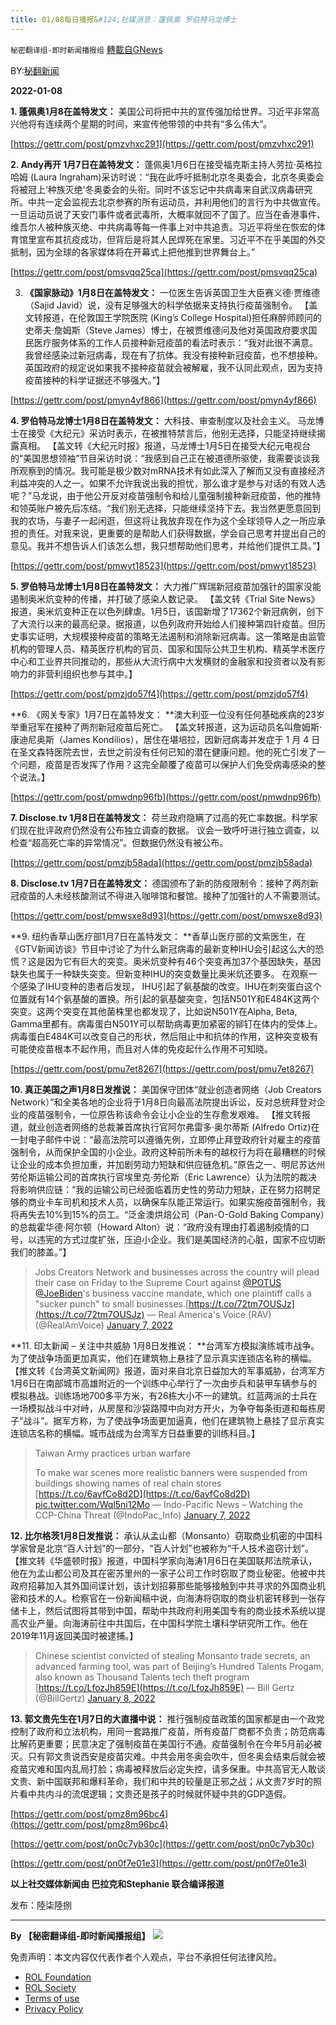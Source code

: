```yaml
---
title: 01/08每日播报&#124;社媒消息：蓬佩奥 罗伯特马龙博士
---
```

`秘密翻译组-即时新闻播报组` [轉載自GNews](https://gnews.org/zh-hans/1835965/)

BY:[秘翻新闻](https://gtv.org/broadcast/watch/61d954ea2591020829849261)

**2022-01-08**

**1. 蓬佩奥1月8在盖特发文：** 美国公司将把中共的宣传强加给世界。习近平非常高兴他将有连续两个星期的时间，来宣传他带领的中共有“多么伟大”。

[https://gettr.com/post/pmzvhxc291](https://gettr.com/post/pmzvhxc291)

**2. Andy再开 1月7日在盖特发文：** 蓬佩奥1月6日在接受福克斯主持人劳拉·英格拉哈姆 (Laura Ingraham)采访时说：“我在此呼吁抵制北京冬奥委会，北京冬奥委会将被冠上‘种族灭绝’冬奥委会的头衔。同时不该忘记中共病毒来自武汉病毒研究所。中共一定会监视去北京参赛的所有运动员，并利用他们的言行为中共做宣传。一旦运动员说了天安门事件或者武毒所，大概率就回不了国了。应当在香港事件、维吾尔人被种族灭绝、中共病毒等每一件事上对中共追责。习近平将坐在恢宏的体育馆里宣布其抗疫成功，但背后是将其人民焊死在家里。习近平不在乎美国的外交抵制，因为全球的各家媒体将在开幕式上把他推到世界舞台上。”

[https://gettr.com/post/pmsvqq25ca](https://gettr.com/post/pmsvqq25ca)

3. **《国家脉动》1月8日在盖特发文：** 一位医生告诉英国卫生大臣赛义德·贾维德（Sajid Javid）说，没有足够强大的科学依据来支持执行疫苗强制令。 【盖文转报道，在伦敦国王学院医院 (King’s College Hospital)担任麻醉师顾问的史蒂夫·詹姆斯（Steve James）博士，在被贾维德问及他对英国政府要求国民医疗服务体系的工作人员接种新冠疫苗的看法时表示：“我对此很不满意。我曾经感染过新冠病毒，现在有了抗体。我没有接种新冠疫苗，也不想接种。英国政府的规定说如果我不接种疫苗就会被解雇，我不认同此观点，因为支持疫苗接种的科学证据还不够强大。”】

[https://gettr.com/post/pmyn4yf866](https://gettr.com/post/pmyn4yf866)

**4. 罗伯特马龙博士1月8日在盖特发文：** 大科技、审查制度以及社会主义。 马龙博士在接受《大纪元》采访时表示，在被推特禁言后，他别无选择，只能坚持继续揭露真相。 【盖文转《大纪元时报》报道，马龙博士1月5日在接受大纪元电视台的“美国思想领袖”节目采访时说：“我感到自己正在被道德所驱使，我需要谈谈我所观察到的情况。我可能是极少数对mRNA技术有如此深入了解而又没有直接经济利益冲突的人之一。如果不允许我说出我的担忧，那么谁才是参与对话的有效人选呢？”马龙说，由于他公开反对疫苗强制令和给儿童强制接种新冠疫苗，他的推特和领英账户被先后冻结。“我们别无选择，只能继续坚持下去。我当然更愿意回到我的农场，与妻子一起闲逛，但这将让我放弃现在作为这个全球领导人之一所应承担的责任。对我来说，更重要的是帮助人们获得数据，学会自己思考并提出自己的意见。我并不想告诉人们该怎么想，我只想帮助他们思考，并给他们提供工具。”】

[https://gettr.com/post/pmwyt18523](https://gettr.com/post/pmwyt18523)

**5. 罗伯特马龙博士1月8日在盖特发文：** 大力推广辉瑞新冠疫苗加强针的国家没能遏制奥米炕变种的传播，并打破了感染人数记录。 【盖文转《Trial Site News》报道，奥米炕变种正在以色列肆虐。1月5日，该国新增了17362个新冠病例，创下了大流行以来的最高纪录。据报道，以色列政府开始给人们接种第四针疫苗。但历史事实证明，大规模接种疫苗的策略无法遏制和消除新冠病毒。这一策略是由监管机构的管理人员、精英医疗机构的官员、国家和国际公共卫生机构、精英学术医疗中心和工业界共同推动的，那些从大流行病中大发横财的金融家和投资者以及有影响力的非营利组织也参与其中。】

[https://gettr.com/post/pmzjdo57f4](https://gettr.com/post/pmzjdo57f4)

**6. 《网关专家》1月7日在盖特发文： **澳大利亚一位没有任何基础疾病的23岁举重冠军在接种了两剂新冠疫苗后死亡。 【盖文转报道，这为运动员名叫詹姆斯·康迪尼奥斯（James Kondilios），居住在堪培拉，因新冠病毒并发症于 1 月 4 日在圣文森特医院去世，去世之前没有任何已知的潜在健康问题。他的死亡引发了一个问题，疫苗是否发挥了作用？这完全颠覆了疫苗可以保护人们免受病毒感染的整个说法。】

[https://gettr.com/post/pmwdnp96fb](https://gettr.com/post/pmwdnp96fb)

**7. Disclose.tv 1月8日在盖特发文：** 荷兰政府隐瞒了过高的死亡率数据。科学家们现在批评政府仍然没有公布独立调查的数据。 议会一致呼吁进行独立调查，以检查“超高死亡率的异常情况”。但数据仍然没有被公布。

[https://gettr.com/post/pmzjb58ada](https://gettr.com/post/pmzjb58ada)

**8. Disclose.tv 1月7日在盖特发文：** 德国颁布了新的防疫限制令：接种了两剂新冠疫苗的人未经核酸测试不得进入咖啡馆和餐馆。接种了加强针的人不需要测试。

[https://gettr.com/post/pmwsxe8d93](https://gettr.com/post/pmwsxe8d93)

**9. 纽约香草山医疗部1月7日在盖特发文： **香草山医疗部的文紫医生，在《GTV新闻访谈》节目中讨论了为什么新冠病毒的最新变种IHU会引起这么大的恐慌？这是因为它有巨大的突变。奥米炕变种有46个突变再加37个基因缺失，基因缺失也属于一种缺失突变。但新变种IHU的突变数量比奥米炕还要多。 在观察一个感染了IHU变种的患者后发现， IHU引起了氨基酸的改变。IHU在刺突蛋白这个位置就有14个氨基酸的置换。所引起的氨基酸突变，包括N501Y和E484K这两个突变。这两个突变在其他菌株里也都发现了，比如说N501Y在Alpha, Beta, Gamma里都有。病毒蛋白N501Y可以帮助病毒更加紧密的铆钉在体内的受体上。病毒蛋白E484K可以改变自己的形状，然后阻止中和抗体的作用，这种突变极有可能使疫苗根本不起作用，而且对人体的免疫起什么作用不可知晓。

[https://gettr.com/post/pmu7et8267](https://gettr.com/post/pmu7et8267)

**10. 真正美国之声1月8日发推说：** 美国保守团体“就业创造者网络（Job Creators Network）”和全美各地的企业将于1月8日向最高法院提出诉讼，反对总统拜登对企业的疫苗强制令，一位原告称该命令会让小企业的生存愈发艰难。 【推文转报道，就业创造者网络的总裁兼首席执行官阿尔弗雷多·奥尔蒂斯 (Alfredo Ortiz)在一封电子邮件中说：“最高法院可以遵循先例，立即停止拜登政府针对雇主的疫苗强制令，从而保护全国的小企业。政府这种前所未有的越权行为将在最糟糕的时候让企业的成本负担加重，并加剧劳动力短缺和供应链危机。”原告之一、明尼苏达州劳伦斯运输公司的首席执行官埃里克·劳伦斯（Eric Lawrence）认为法院的裁决将影响供应链：“我的运输公司已经面临着历史性的劳动力短缺，正在努力招聘足够的商业卡车司机和技术人员，以确保车队能正常运行。如果实施疫苗强制令，我将再失去10%到15%的员工。“泛金澳烘焙公司（Pan-O-Gold Baking Company）的总裁霍华德·阿尔顿（Howard Alton）说：“政府没有理由打着遏制疫情的口号，以违宪的方式过度扩张，压迫小企业。我们是美国经济的心脏，国家不应切断我们的膝盖。”】



> Jobs Creators Network and businesses across the country will plead their case on Friday to the Supreme Court against [@POTUS](https://twitter.com/POTUS?ref_src=twsrc%5Etfw) [@JoeBiden](https://twitter.com/JoeBiden?ref_src=twsrc%5Etfw)'s business vaccine mandate, which one plaintiff calls a "sucker punch" to small businesses.[https://t.co/72tm7OUSJz](https://t.co/72tm7OUSJz)
> — Real America's Voice (RAV) (@RealAmVoice) [January 7, 2022](https://twitter.com/RealAmVoice/status/1479589916887724037?ref_src=twsrc%5Etfw)



**11. 印太新闻 – 关注中共威胁 1月8日发推说： **台湾军方模拟演练城市战争。 为了使战争场面更加真实，他们在建筑物上悬挂了显示真实连锁店名称的横幅。 【推文转《台湾英文新闻网》报道，面对来自北京日益加大的军事威胁，台湾军方1月6日在南部城市高雄附近的一个训练中心举行了一次由步兵和装甲车辆参与的模拟巷战。训练场地700多平方米，有26栋大小不一的建筑。红蓝两派的士兵在一场模拟战斗中对峙，从房屋和沙袋路障中向对方开火，为争夺每条街道和每栋房子“战斗”。据军方称，为了使战争场面更加逼真，他们在建筑物上悬挂了显示真实连锁店名称的横幅。城市战成为台湾军方日益重要的训练科目。】



> Taiwan Army practices urban warfare 
> 
> To make war scenes more realistic banners were suspended from buildings showing names of real chain stores [https://t.co/6ayfCo8d2D](https://t.co/6ayfCo8d2D) [pic.twitter.com/Wql5ni12Mo](https://t.co/Wql5ni12Mo)
> — Indo-Pacific News – Watching the CCP-China Threat (@IndoPac\_Info) [January 7, 2022](https://twitter.com/IndoPac_Info/status/1479507192927916032?ref_src=twsrc%5Etfw)



**12. 比尔格茨1月8日发推说：** 承认从孟山都（Monsanto）窃取商业机密的中国科学家曾是北京“百人计划”的一部分，“百人计划”也被称为“千人技术盗窃计划”。 【推文转《华盛顿时报》报道，中国科学家向海涛1月6日在美国联邦法院承认，他在为孟山都公司及其在密苏里州的一家子公司工作时窃取了商业秘密。他被中共政府招募加入其外国间谍计划，该计划招募那些能够接触到中共寻求的外国商业机密和技术的人。检察官在一份新闻稿中说，向海涛将窃取的商业机密转移到一张存储卡上，然后试图将其带到中国，帮助中共政府利用美国专有的商业技术系统以提高农业产量。向海涛前往中共国后，在中国科学院土壤科学研究所工作。他在2019年11月返回美国时被逮捕。】



> Chinese scientist convicted of stealing Monsanto trade secrets, an advanced farming tool, was part of Beijing’s Hundred Talents Progam, also known as Thousand Talents tech theft program [https://t.co/LfozJh859E](https://t.co/LfozJh859E)
> — Bill Gertz (@BillGertz) [January 8, 2022](https://twitter.com/BillGertz/status/1479644303970295811?ref_src=twsrc%5Etfw)



**13. 郭文贵先生在1月7日的大直播中说：** 推行强制疫苗政策的国家都是由一个政党控制了政府和立法机构，用同一套路推广疫苗，所有疫苗厂商都不负责；防范病毒比解药更重要；民意决定了强制疫苗在美国行不通。疫苗强制令在今年5月前必被灭。只有郭文贵说西安是疫苗灾难。中共会用冬奥会吹牛，但冬奥会结束后就会被疫苗灾难和国内乱局打脸；病毒被释放后必定失控，请多保重。中共高官无人敢谈文贵、新中国联邦和爆料革命，我们和中共的较量是正邪之战；从文贵7岁时的照片看中共内斗的流氓逻辑；文贵还是孩子的时候就怀疑中共的GDP造假。

[https://gettr.com/post/pmz8m96bc4](https://gettr.com/post/pmz8m96bc4)

[https://gettr.com/post/pn0c7yb30c](https://gettr.com/post/pn0c7yb30c)

[https://gettr.com/post/pn0f7e01e3](https://gettr.com/post/pn0f7e01e3)

**以上社交媒体新闻由 巴拉克和Stephanie 联合编译报道**

发布：陸柒陸捌

* * *

**By 【秘密翻译组-即时新闻播报组】**
![](https://assets.gnews.org/wp-content/uploads/2022/01/截圖-2021-12-28-00.48.35.png)
 

免责声明：本文内容仅代表作者个人观点，平台不承担任何法律风险。

- [ROL Foundation](https://rolfoundation.org/)
- [ROL Society](https://rolsociety.org/)
- [Terms of use](https://gnews.org/terms-of-use-3/)
- [Privacy Policy](https://gnews.org/privacy-policy/)
